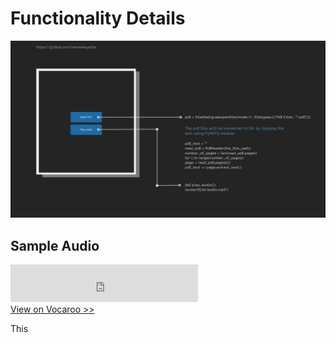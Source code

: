<h1>Functionality Details</h1>
<img src="image/1.jpg">
<h2>Sample Audio</h2>

<div><iframe width="300" height="60" src="https://vocaroo.com/embed/1am0ZI06zKHs?autoplay=0" frameborder="0" allow="autoplay"></iframe><br><a href="https://voca.ro/1am0ZI06zKHs" title="Vocaroo Voice Recorder" target="_blank">View on Vocaroo &gt;&gt;</a></div>
<p>This </p>
